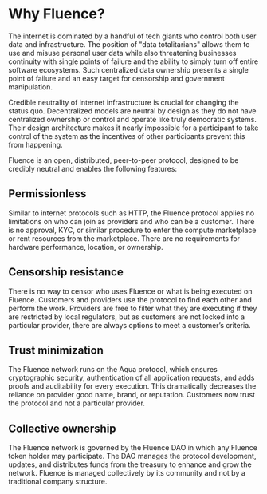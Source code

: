 # Why Fluence?

The internet is dominated by a handful of tech giants who control both user data and infrastructure. The position of "data totalitarians" allows them to use and misuse personal user data while also threatening businesses continuity with single points of failure and the ability to simply turn off entire software ecosystems. Such centralized data ownership presents a single point of failure and an easy target for censorship and government manipulation.

Credible neutrality of internet infrastructure is crucial for changing the status quo. Decentralized models are neutral by design as they do not have centralized ownership or control and operate like truly democratic systems. Their design architecture makes it nearly impossible for a participant to take control of the system as the incentives of other participants prevent this from happening.

Fluence is an open, distributed, peer-to-peer protocol, designed to be credibly neutral and enables the following features:

## Permissionless

Similar to internet protocols such as HTTP, the Fluence protocol applies no limitations on who can join as providers and who can be a customer. There is no approval, KYC, or similar procedure to enter the compute marketplace or rent resources from the marketplace. There are no requirements for hardware performance, location, or ownership.

## Censorship resistance

There is no way to censor who uses Fluence or what is being executed on Fluence. Customers and providers use the protocol to find each other and perform the work. Providers are free to filter what they are executing if they are restricted by local regulators, but as customers are not locked into a particular provider, there are always options to meet a customer’s criteria.

## Trust minimization

The Fluence network runs on the Aqua protocol, which ensures cryptographic security, authentication of all application requests, and adds proofs and auditability for every execution. This dramatically decreases the reliance on provider good name, brand, or reputation. Customers now trust the protocol and not a particular provider.


## Collective ownership

The Fluence network is governed by the Fluence DAO in which any Fluence token holder may participate. The DAO manages the protocol development, updates, and distributes funds from the treasury to enhance and grow the network. Fluence is managed collectively by its community and not by a traditional company structure.
